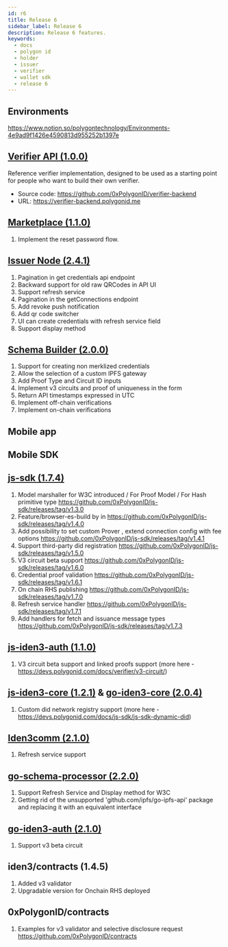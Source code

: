 ```yaml
---
id: r6
title: Release 6
sidebar_label: Release 6
description: Release 6 features.
keywords:
  - docs
  - polygon id
  - holder
  - issuer
  - verifier
  - wallet sdk
  - release 6
---
```


## Environments

https://www.notion.so/polygontechnology/Environments-4e9ad9f1426e4590813d955252b1397e

## [Verifier API (1.0.0)](https://github.com/0xPolygonID/verifier-backend/releases/tag/v1.0.0)

Reference verifier implementation, designed to be used as a starting point for people who want to build their own verifier.

- Source code: https://github.com/0xPolygonID/verifier-backend
- URL: https://verifier-backend.polygonid.me

## [Marketplace (1.1.0)](https://github.com/0xPolygonID/marketplace/releases/tag/v1.1.0)

1. Implement the reset password flow.

## [Issuer Node (2.4.1)](https://github.com/0xPolygonID/issuer-node/releases/tag/v2.4.1)

1. Pagination in get credentials api endpoint
2. Backward support for old raw QRCodes in API UI
3. Support refresh service
4. Pagination in the getConnections endpoint
5. Add revoke push notification
6. Add qr code switcher
7. UI can create credentials with refresh service field
8. Support display method

## [Schema Builder (2.0.0)](https://github.com/0xPolygonID/schema-builder/releases/tag/v2.0.0)

1. Support for creating non merklized credentials
2. Allow the selection of a custom IPFS gateway
3. Add Proof Type and Circuit ID inputs
4. Implement v3 circuits and proof of uniqueness in the form
5. Return API timestamps expressed in UTC
6. Implement off-chain verifications
7. Implement on-chain verifications

## Mobile app


## Mobile SDK


## [js-sdk (1.7.4)](https://github.com/0xPolygonID/js-sdk/releases/tag/v1.7.4)

1. Model marshaller for W3C introduced / For Proof Model / For Hash primitive type https://github.com/0xPolygonID/js-sdk/releases/tag/v1.3.0
2. Feature/browser-es-build by in https://github.com/0xPolygonID/js-sdk/releases/tag/v1.4.0
3. Add possibility to set custom Prover , extend connection config with fee options https://github.com/0xPolygonID/js-sdk/releases/tag/v1.4.1
4. Support third-party did registration https://github.com/0xPolygonID/js-sdk/releases/tag/v1.5.0
5. V3 circuit beta support https://github.com/0xPolygonID/js-sdk/releases/tag/v1.6.0
6. Credential proof validation https://github.com/0xPolygonID/js-sdk/releases/tag/v1.6.1
7. On chain RHS publishing https://github.com/0xPolygonID/js-sdk/releases/tag/v1.7.0
8. Refresh service handler https://github.com/0xPolygonID/js-sdk/releases/tag/v1.7.1
9. Add handlers for fetch and issuance message types https://github.com/0xPolygonID/js-sdk/releases/tag/v1.7.3

## [js-iden3-auth (1.1.0)](https://github.com/iden3/js-iden3-auth/releases/tag/v1.1.0)

1. V3 circuit beta support and linked proofs support (more here - https://devs.polygonid.com/docs/verifier/v3-circuit/)

## [js-iden3-core (1.2.1)](https://github.com/iden3/js-iden3-core/releases/tag/v1.2.1) & [go-iden3-core (2.0.4)](https://github.com/iden3/go-iden3-core/releases/tag/v2.0.4)

1. Custom did network registry support (more here - https://devs.polygonid.com/docs/js-sdk/js-sdk-dynamic-did)

## [Iden3comm (2.1.0)](https://github.com/iden3/iden3comm/releases/tag/v2.1.0)

1. Refresh service support

## [go-schema-processor (2.2.0)](https://github.com/iden3/go-schema-processor/releases/tag/v2.2.0)

1. Support Refresh Service and Display method for W3C
2. Getting rid of the unsupported 'github.com/ipfs/go-ipfs-api' package and replacing it with an equivalent interface

## [go-iden3-auth (2.1.0)](https://github.com/iden3/go-iden3-auth/releases/tag/v2.1.0)

1. Support v3 beta circuit

## iden3/contracts (1.4.5)

1. Added v3 validator
2. Upgradable version for Onchain RHS deployed

## 0xPolygonID/contracts

1. Examples for v3 validator and selective disclosure request https://github.com/0xPolygonID/contracts